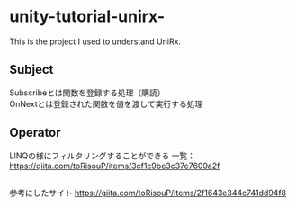 # unity-tutorial-unirx-
This is the project I used to understand UniRx.  




## Subject
Subscribeとは関数を登録する処理（購読）  
OnNextとは登録された関数を値を渡して実行する処理  


## Operator
LINQの様にフィルタリングすることができる
一覧：https://qiita.com/toRisouP/items/3cf1c9be3c37e7609a2f  

##
参考にしたサイト
https://qiita.com/toRisouP/items/2f1643e344c741dd94f8
